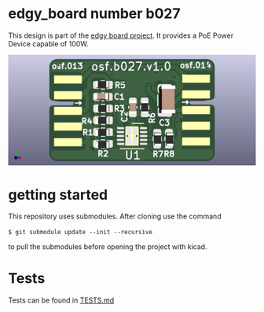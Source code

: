 # edgy_board number b027
This design is part of the [edgy board project](https://github.com/skunkforce/edgy_boards). It provides a PoE Power Device capable of 100W. 

![](/board/board.png)

# getting started
This repository uses submodules. After cloning use the command 

```$ git submodule update --init --recursive```

to pull the submodules before opening the project with kicad. 

# Tests
Tests can be found in [TESTS.md](TESTS.md)

